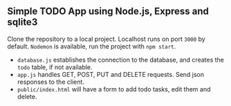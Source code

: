 ## Simple TODO App using Node.js, Express and sqlite3

Clone the repository to a local project.
Localhost runs on port `3000` by default.
`Nodemon` is available, run the project with `npm start`.

- `database.js` establishes the connection to the database, and creates the `todo` table, if not available.
- `app.js` handles GET, POST, PUT and DELETE requests. Send json responses to the client.
- `public/index.html` will have a form to add todo tasks, edit them and delete.
  